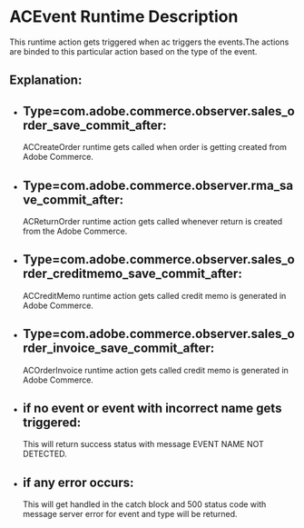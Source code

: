 # ACEvent Runtime Description

This runtime action gets triggered when ac triggers the events.The actions are binded to this particular action based on the type of the event.


## Explanation: 

- ## Type=com.adobe.commerce.observer.sales_order_save_commit_after:
    ACCreateOrder runtime gets called when order is getting created from Adobe Commerce.

- ## Type=com.adobe.commerce.observer.rma_save_commit_after:
    ACReturnOrder runtime action gets called whenever return is created from the Adobe Commerce.

- ## Type=com.adobe.commerce.observer.sales_order_creditmemo_save_commit_after:
    ACCreditMemo runtime action gets called credit memo is generated in Adobe Commerce.

- ## Type=com.adobe.commerce.observer.sales_order_invoice_save_commit_after:
    ACOrderInvoice runtime action gets called credit memo is generated in Adobe Commerce.
    
- ## if no event or event with incorrect name gets triggered:
    This will return success status with message EVENT NAME NOT DETECTED. 

- ## if any error occurs:
    This will get handled in the catch block and 500 status code with message server error for event and type will be returned.
